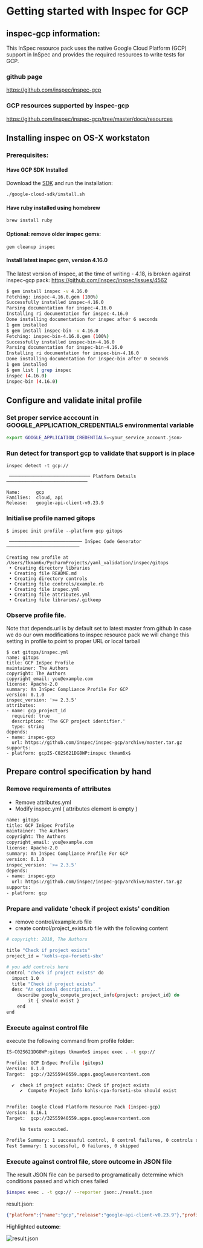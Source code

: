 # Getting started with Inspec for GCP

## inspec-gcp information:
This InSpec resource pack uses the native Google Cloud Platform (GCP) support in InSpec and provides the required resources to write tests for GCP.
### github page
https://github.com/inspec/inspec-gcp

### GCP resources supported by inspec-gcp 
https://github.com/inspec/inspec-gcp/tree/master/docs/resources

## Installing inspec on OS-X workstaton
### Prerequisites: 
#### Have GCP SDK Installed
Download the [SDK](https://cloud.google.com/sdk/docs/) and run the installation:
```
./google-cloud-sdk/install.sh
```

#### Have ruby installed using homebrew
```
brew install ruby
```
    
#### Optional: remove older inspec gems:
```
gem cleanup inspec
```

#### Install latest inspec gem, version 4.16.0 
The latest version of inspec, at the time of writing - 4.18, is broken against inspec-gcp pack:
https://github.com/inspec/inspec/issues/4562

```bash
$ gem install inspec -v 4.16.0
Fetching: inspec-4.16.0.gem (100%)
Successfully installed inspec-4.16.0
Parsing documentation for inspec-4.16.0
Installing ri documentation for inspec-4.16.0
Done installing documentation for inspec after 6 seconds
1 gem installed
$ gem install inspec-bin -v 4.16.0
Fetching: inspec-bin-4.16.0.gem (100%)
Successfully installed inspec-bin-4.16.0
Parsing documentation for inspec-bin-4.16.0
Installing ri documentation for inspec-bin-4.16.0
Done installing documentation for inspec-bin after 0 seconds
1 gem installed
$ gem list | grep inspec
inspec (4.16.0)
inspec-bin (4.16.0)
```

## Configure and validate inital profile

### Set proper service acccount in GOOGLE_APPLICATION_CREDENTIALS environmental variable
```bash
export GOOGLE_APPLICATION_CREDENTIALS=<your_service_account.json> 
```


### Run detect for transport gcp to validate that support is in place 

```
inspec detect -t gcp://

 ────────────────────────────── Platform Details ────────────────────────────── 

Name:      gcp
Families:  cloud, api
Release:   google-api-client-v0.23.9
```

### Initialise profile named gitops
```
$ inspec init profile --platform gcp gitops

 ─────────────────────────── InSpec Code Generator ─────────────────────────── 

Creating new profile at /Users/tkmam6x/PycharmProjects/yaml_validation/inspec/gitops
 • Creating directory libraries
 • Creating file README.md
 • Creating directory controls
 • Creating file controls/example.rb
 • Creating file inspec.yml
 • Creating file attributes.yml
 • Creating file libraries/.gitkeep
```


### Observe profile file. 
Note that depends.url is by default set to latest master from github
In case we do our own modifications to inspec resource pack we will change this 
setting in profile to point to proper URL or local tarball

```
$ cat gitops/inspec.yml 
name: gitops
title: GCP InSpec Profile
maintainer: The Authors
copyright: The Authors
copyright_email: you@example.com
license: Apache-2.0
summary: An InSpec Compliance Profile For GCP
version: 0.1.0
inspec_version: '>= 2.3.5'
attributes:
- name: gcp_project_id
  required: true
  description: 'The GCP project identifier.'
  type: string
depends:
- name: inspec-gcp
  url: https://github.com/inspec/inspec-gcp/archive/master.tar.gz
supports:
- platform: gcpIS-C02S621DG8WP:inspec tkmam6x$ 
```


## Prepare control specification by hand
### Remove requirements of attributes
 - Remove attributes.yml
 - Modify inspec.yml ( attributes element is empty )
 
```bash
name: gitops
title: GCP InSpec Profile
maintainer: The Authors
copyright: The Authors
copyright_email: you@example.com
license: Apache-2.0
summary: An InSpec Compliance Profile For GCP
version: 0.1.0
inspec_version: '>= 2.3.5'
depends:
- name: inspec-gcp
  url: https://github.com/inspec/inspec-gcp/archive/master.tar.gz
supports:
- platform: gcp
```

### Prepare and validate  'check if project exists' condition
- remove control/example.rb file
- create control/project_exists.rb file with the following content

```bash
# copyright: 2018, The Authors

title "Check if project exists"
project_id = 'kohls-cpa-forseti-sbx'

# you add controls here
control "check if project exists" do
  impact 1.0
  title "Check if project exists"
  desc "An optional description..."
    describe google_compute_project_info(project: project_id) do
        it { should exist }
    end
end
```

### Execute against control file
execute the following command from profile folder:

```bash
IS-C02S621DG8WP:gitops tkmam6x$ inspec exec . -t gcp://

Profile: GCP InSpec Profile (gitops)
Version: 0.1.0
Target:  gcp://32555940559.apps.googleusercontent.com

  ✔  check if project exists: Check if project exists
     ✔  Compute Project Info kohls-cpa-forseti-sbx should exist


Profile: Google Cloud Platform Resource Pack (inspec-gcp)
Version: 0.16.1
Target:  gcp://32555940559.apps.googleusercontent.com

     No tests executed.

Profile Summary: 1 successful control, 0 control failures, 0 controls skipped
Test Summary: 1 successful, 0 failures, 0 skipped
```

### Execute against control file, store outcome in JSON file
The result JSON file can be parsed to programatically determine which conditions passed and which ones failed
```bash
$inspec exec . -t gcp:// --reporter json:./result.json
```

result.json:
```json
{"platform":{"name":"gcp","release":"google-api-client-v0.23.9"},"profiles":[{"name":"gitops","version":"0.1.0","sha256":"60afcf72e3902760447c2c056d65426128e5f0a87b6ad150f67020eb5a250c50","title":"GCP InSpec Profile","maintainer":"The Authors","summary":"An InSpec Compliance Profile For GCP","license":"Apache-2.0","copyright":"The Authors","copyright_email":"you@example.com","supports":[{"platform":"gcp"}],"attributes":[],"depends":[{"name":"inspec-gcp","url":"https://github.com/inspec/inspec-gcp/archive/master.tar.gz","status":"loaded"}],"groups":[{"id":"controls/project_exists.rb","controls":["check if project exists"],"title":"Check if project exists"}],"controls":[{"id":"check if project exists","title":"Check if project exists","desc":"An optional description...","descriptions":[{"label":"default","data":"An optional description..."}],"impact":1.0,"refs":[],"tags":{},"code":"control \"check if project exists\" do\n  impact 1.0\n  title \"Check if project exists\"\n  desc \"An optional description...\"\n    describe google_compute_project_info(project: project_id) do\n        it { should exist }\n    end\nend\n","source_location":{"line":7,"ref":"./controls/project_exists.rb"},"results":[{"status":"passed","code_desc":"Compute Project Info kohls-cpa-forseti-sbx should exist","run_time":0.002256,"start_time":"2019-10-15T13:01:48-05:00"}]}],"status":"loaded"},{"name":"inspec-gcp","version":"0.16.1","sha256":"c7cb1b87ce95c77b5a147c2cdceea3a15070e569477ffc50adccbb854809c861","title":"Google Cloud Platform Resource Pack","maintainer":"spaterson@chef.io,russell.seymour@turtlesystems.co.uk","summary":"This resource pack provides compliance resources_old_ignore for Google Cloud Platform","license":"Apache-2.0","copyright":"spaterson@chef.io,russell.seymour@turtlesystems.co.uk","copyright_email":"spaterson@chef.io,russell.seymour@turtlesystems.co.uk","supports":[{"platform":"gcp"}],"attributes":[],"parent_profile":"gitops","groups":[],"controls":[],"status":"loaded"}],"statistics":{"duration":0.00655},"version":"4.16.0"}
```

Highlighted **outcome**:

![result.json](/docs/result.json.png "result.json")


